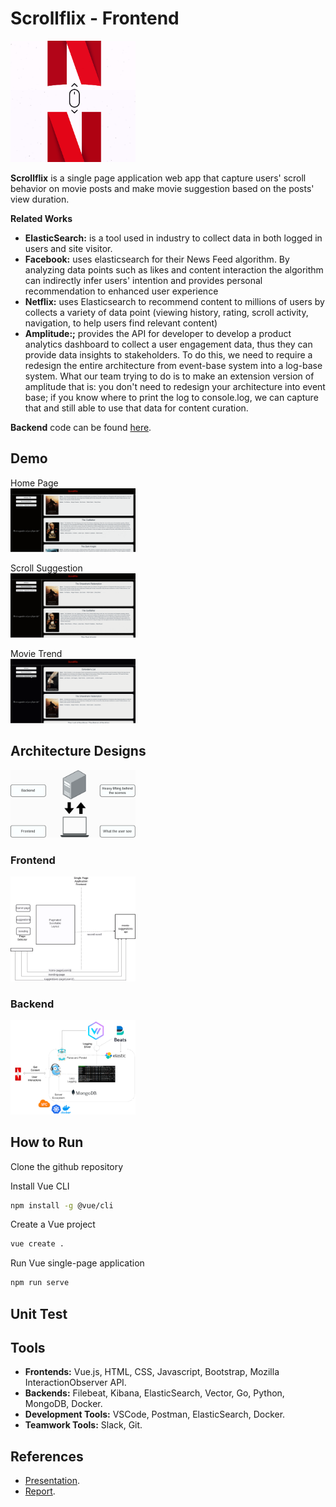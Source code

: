# Scrollflix - Frontend
<img src="https://github.com/mnguyen0226/movie-suggestions-front-end/blob/main/docs/scrollflix_logo.png" alt="alt text" width="200">


**Scrollflix** is a single page application web app that capture users' scroll behavior on movie posts and make movie suggestion based on the posts' view duration.

**Related Works**
- **ElasticSearch:** is a tool used in industry to collect data in both logged in users and site visitor.
- **Facebook:** uses elasticsearch for their News Feed algorithm. By analyzing data points such as likes and content interaction the algorithm can indirectly infer users' intention and provides personal recommendation to enhanced user experience
- **Netflix:** uses Elasticsearch to recommend content to millions of users by collects a variety of data point (viewing history, rating, scroll activity, navigation, to help users find relevant content)
- **Amplitude:;** provides the API for developer to develop a product analytics dashboard to collect a user engagement data, thus they can provide data insights to stakeholders. To do this, we need to require a redesign the entire architecture from event-base system into a log-base system. What our team trying to do is to make an extension version of amplitude that is: you don't need to redesign your architecture into event base; if you know where to print the log to console.log, we can capture that and still able to use that data for content curation.

**Backend** code can be found [here](https://github.com/Harishgeth/movie-suggestions-api).

## Demo
Home Page
<br/>
<img src="https://github.com/mnguyen0226/movie-suggestions-front-end/blob/main/docs/home_page.gif" alt="alt text" width="200">

Scroll Suggestion
<br/>
<img src="https://github.com/mnguyen0226/movie-suggestions-front-end/blob/main/docs/movie_suggestion.gif" alt="alt text" width="200">

Movie Trend
<br/>
<img src="https://github.com/mnguyen0226/movie-suggestions-front-end/blob/main/docs/movie_trend.gif" alt="alt text" width="200">

## Architecture Designs
<img src="https://github.com/mnguyen0226/movie-suggestions-front-end/blob/main/docs/overall_arc.png" alt="alt text" width="200">


### Frontend
<img src="https://github.com/mnguyen0226/movie-suggestions-front-end/blob/main/docs/frontend_arc.png" alt="alt text" width="200">

### Backend
<img src="https://github.com/mnguyen0226/movie-suggestions-front-end/blob/main/docs/backend_arc.png" alt="alt text" width="200">


## How to Run
Clone the github repository

Install Vue CLI
```sh
npm install -g @vue/cli
```

Create a Vue project
```sh
vue create .
```

Run Vue single-page application
```sh
npm run serve
```

## Unit Test

## Tools
- **Frontends:** Vue.js, HTML, CSS, Javascript, Bootstrap, Mozilla InteractionObserver API.
- **Backends:** Filebeat, Kibana, ElasticSearch, Vector, Go, Python, MongoDB, Docker.
- **Development Tools:** VSCode, Postman, ElasticSearch, Docker.
- **Teamwork Tools:** Slack, Git.

## References
- [Presentation](https://github.com/mnguyen0226/movie-suggestions-front-end/blob/main/docs/presentation.pdf).
- [Report]().
